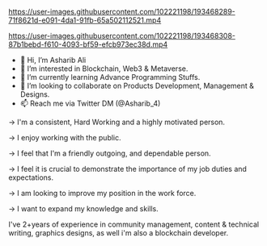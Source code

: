 

https://user-images.githubusercontent.com/102221198/193468289-71f8621d-e091-4da1-91fb-65a502112521.mp4



https://user-images.githubusercontent.com/102221198/193468308-87b1bebd-f610-4093-bf59-efcb973ec38d.mp4

- 👋 Hi, I’m Asharib Ali
- 👀 I’m interested in Blockchain, Web3 & Metaverse.
- 🌱 I’m currently learning Advance Programming Stuffs.
- 💞️ I’m looking to collaborate on Products Development, Management & Designs.
- 📫 Reach me via Twitter DM (@Asharib_4)

→ I'm a consistent, Hard Working and a highly motivated person.

→ I enjoy working with the public.

→ I feel that I'm a friendly outgoing, and dependable person.

→ I feel it is crucial to demonstrate the importance of my job duties and
expectations.

→ I am looking to improve my position in the work force.

→ I want to expand my knowledge and skills.

I've 2+years of experience in community management,
content & technical writing, graphics designs, as well
i'm also a blockchain developer.
